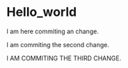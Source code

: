 # Hello_world


I am here commiting an change.

I am commiting the second change.

I AM COMMITING THE THIRD CHANGE.
